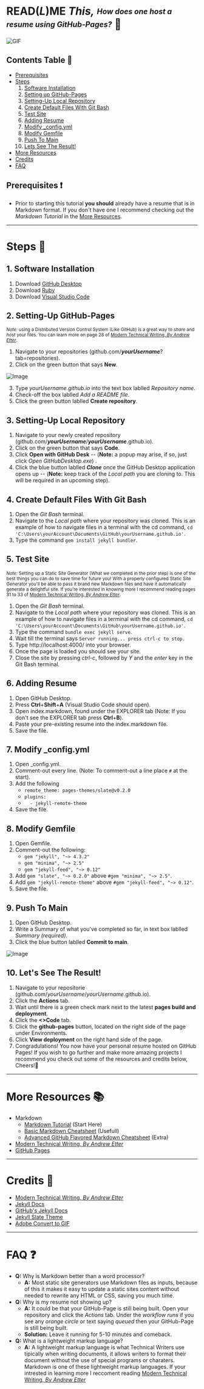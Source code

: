 # READ(*L*)ME *This,* <sub><sup>*How does one host a resume using GitHub-Pages?*</sub></sup> 🤨

![GIF](/readmeAssets/resumeV2.gif)

## Contents Table 📂
- [Prerequisites](#prerequisites-)
- [Steps](#steps-)
  1. [Software Installation](#1-software-installation)
  2. [Setting up GitHub-Pages](#2-setting-up-github-pages)
  3. [Setting-Up Local Repository](#3-setting-up-local-repository)
  4. [Create Default Files With Git Bash](#4-create-default-files-with-git-bash)
  5. [Test Site](#5-test-site)
  6. [Adding Resume](#6-adding-resume)
  7. [Modify _config.yml](#7-modify-_configyml)
  8. [Modify Gemfile](#8-modify-gemfile)
  9. [Push To Main](#9-push-to-main)
  10. [Lets See The Result!](#10-lets-see-the-result)
- [More Resources](#more-resources-)
- [Credits](#contents-table-)
- [FAQ](#faq-)


## Prerequisites ❗
- Prior to starting this tutorial __you should__ already have a resume that is in Markdown format. If you don't have one I recommend checking out the *Markdown Tutorial* in the [More Resources](#more-resources-). 

---
# Steps 👣

## 1. Software Installation
 1. Download [GitHub Desktop](https://desktop.github.com/)
 2. Download [Ruby](https://www.ruby-lang.org/en/)
 3. Download [Visual Studio Code](https://code.visualstudio.com/)
 

## 2. Setting-Up GitHub-Pages
<sup>*Note:* using a Distributed Version Control System (Like GitHub) is a great way to *share* and *host* your files. You can learn more on page 28 of [Modern Technical Writing, *By Andrew Etter*](https://www.amazon.ca/gp/product/B01A2QL9SS/ref=kinw_myk_ro_title).

  1. Navigate to your repositories (github.com/__*yourUsername*__?tab=repositories).
  2. Click on the green button that says __New__.
  
![Image](/readmeAssets/GitHubNewRepo.png)

  3. Type *yourUsername.github.io* into the text box lablled *Repository name*.
  4. Check-off the box lablled *Add a README file*.
  5. Click the green button lablled __Create repository__.

## 3. Setting-Up Local Repository
  1. Navigate to your newly created repository (github.com/__*yourUsername*__/__*yourUsername*__.github.io).
  2. Click on the green button that says __Code__.
  3. Click __Open with GitHub Desk__ -- (__Note:__ a popup may arise, if so, just click *Open GitHubDesktop.exe*) .
  4. Click the blue button lablled __*Clone*__ once the GitHub Desktop application opens up -- (__Note:__ keep track of the *Local path* you are cloning to. This will be required in an upcoming step).

## 4. Create Default Files With Git Bash
  1. Open the *Git Bash* terminal.
  2. Navigate to the *Local path* where your repository was cloned. This is an example of how to navigate files in a terminal with the cd command, ```cd 'C:\Users\yourAccount\Documents\GitHub\yourUsername.github.io'```.
  3. Type the command ```gem install jekyll bundler```.


## 5. Test Site
<sup>*Note:* Setting up a Static Site Generator (What we completed in the prior step) is one of the best things you can do to save time for future you! With a properly configured Static Site Generator you'll be able to pass it brand new Markdown files and have it automatically generate a delightful site. If you're interested in knowing more I recommend reading pages 31 to 33 of [Modern Technical Writing, *By Andrew Etter*](https://www.amazon.ca/gp/product/B01A2QL9SS/ref=kinw_myk_ro_title).

  1. Open the *Git Bash* terminal.
  2. Navigate to the *Local path* where your repository was cloned. This is an example of how to navigate files in a terminal with the cd command, ```cd 'C:\Users\yourAccount\Documents\GitHub\yourUsername.github.io'```.
  3. Type the command ```bundle exec jekyll serve```.
  4. Wait till the terminal says ```Server running... press ctrl-c to stop.```
  5. Type http://localhost:4000/ into your browser.
  6. Once the page is loaded you should see your site.
  7. Close the site by pressing *ctrl-c*, followed by *Y* and the *enter* key in the Git Bash terminal.


## 6. Adding Resume
  1. Open GitHub Desktop.
  2. Press __Ctrl__+__Shift__+__A__ (Visual Studio Code should open).
  3. Open index.markdown, found under the EXPLORER tab (Note: If you don't see the EXPLORER tab press __Ctrl__+__B__).
  4. Paste your pre-existing resume into the index.markdown file.
  5. Save the file.


## 7. Modify _config.yml
  1. Open _config.yml.
  2. Comment-out every line. (Note: To comment-out a line place  ```#``` at the start).
  3. Add the following  
     - ```remote_theme: pages-themes/slate@v0.2.0```
     - ```plugins: ```  
     - ```  - jekyll-remote-theme```
  4. Save the file.

## 8. Modify Gemfile
  1. Open Gemfile.
  2. Comment-out the following:
     - ```gem "jekyll", "~> 4.3.2"```
     - ```gem "minima", "~> 2.5"```
     - ```gem "jekyll-feed", "~> 0.12"```
  3. Add ```gem "slate", "~> 0.2.0"``` above ```#gem "minima", "~> 2.5"```.
  4. Add ```gem "jekyll-remote-theme"``` above ```#gem "jekyll-feed", "~> 0.12"```.
  5. Save the file.


## 9. Push To Main
  1. Open GitHub Desktop.
  2. Write a Summary of what you've completed so far, in text box lablled *Summary (required)*.
  3. Click the blue button lablled __Commit to main__.
  
  ![Image](/readmeAssets/GitHubDesktopCommit.png)


## 10. Let's See The Result!
  1. Navigate to your repositorie (github.com/*yourUsername*/*yourUsername*.github.io).
  2. Click the __Actions__ tab.
  3. Wait until there is a green check mark next to the latest __pages build and deployment__.
  4. Click the __<>Code__ tab.
  5. Click the __github-pages__ button, located on the right side of the page under Environments.
  6. Click __View deployment__ on the right hand side of the page.
  7. Congradulations! You now have your personal resume hosted on GitHub Pages! If you wish to go further and make more amazing projects I recommend you check out some of the resources and credits below, Cheers!🎉

---
# More Resources 📚
* Markdown
  * [Markdown Tutorial](https://www.markdowntutorial.com/) (Start Here)
  * [Basic Markdown Cheatsheet](https://github.com/adam-p/markdown-here/wiki/Markdown-Cheatsheet) (Usefull)
  * [Advanced GitHub Flavored Markdown Cheatsheet](https://github.github.com/gfm/) (Extra)
* [Modern Technical Writing, *By Andrew Etter*](https://www.amazon.ca/gp/product/B01A2QL9SS/ref=kinw_myk_ro_title)
* [GitHub Pages](https://pages.github.com/)

---
# Credits 📜
* [Modern Technical Writing, *By Andrew Etter*](https://www.amazon.ca/gp/product/B01A2QL9SS/ref=kinw_myk_ro_title)
* [Jekyll Docs](https://jekyllrb.com/docs/)
* [GitHub's Jekyll Docs](https://docs.github.com/en/pages/setting-up-a-github-pages-site-with-jekyll)
* [Jekyll Slate Theme](https://github.com/pages-themes/slate)
* [Adobe Convert to GIF](https://express.adobe.com/tools/convert-to-gif)

---
# FAQ ❓
- __Q:__ Why is Markdown better than a word processor?
  - __A:__ Most static site generators use Markdown files as inputs, because of this it makes it easy to update a static sites content without needed to rewrite any HTML or CSS, saving you much time.
- __Q:__ Why is my resume not showing up?
  - __A:__ It could be that your GitHub-Page is still being built. Open your repository and click the *Actions* tab. Under the *workflow runs* if you see any *orange circle* or text saying *queued* then your GitHub-Page is still being built.
  - __Solution:__ Leave it running for 5-10 minutes and comeback.
- __Q:__ What is a lightweight markup language?
  - __A:__ A lightweight markup language is what Technical Writers use tipically when writing documents, it allows writers to format their document without the use of special programs or charaters. Markdown is one of these lightweight markup languages. If your intrested in learning more I reccoment reading [Modern Technical Writing, *By Andrew Etter*](https://www.amazon.ca/gp/product/B01A2QL9SS/ref=kinw_myk_ro_title)